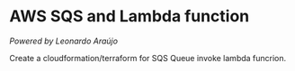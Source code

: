 # AWS SQS and Lambda function

*Powered by Leonardo Araújo*

Create a cloudformation/terraform for SQS Queue invoke lambda funcrion.
